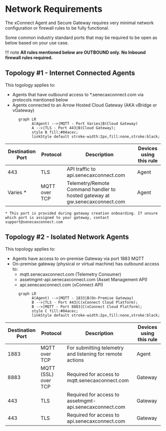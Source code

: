 # Network Requirements
The xConnect Agent and Secure Gateway requires very minimal network configuration or firewall rules to
be fully functional. 

Some common industry standard ports that may be required to be open as below based on your use case.

!!! note
    **All rules mentioned below are OUTBOUND only. No Inbound firewall rules required.**

## Topology #1 - Internet Connected Agents

This togology applies to:
- Agents that have outbound access to *.senecaxconnect.com via protocols mentioned below
- Agents connected to an Arrow Hosted Cloud Gateway (AKA vBridge or vGateway)
```mermaid
      graph LR
            A(Agent) -->|MQTT - Port Varies|B(Cloud Gateway)
            A -->|TLS - Port 443|B(Cloud Gateway);
            style B fill:#04acec;
            linkStyle default stroke-width:2px,fill:none,stroke:black;
```


| **Destination Port**    | **Protocol** | **Description**|**Devices using this rule**                |
|-------------------------|--------------|----------------|-------------------------------------------|
| 443| TLS | API traffic to api.senecaxconnect.com | Agent|
| Varies *| MQTT over TCP | Telemetry/Remote Command handler to hosted gateway at gw.senecaxconnect.com | Agent|

`* This port is provided during gateway creation onboarding. If unsure which port is assigned to your gateway, contact support@senecaxconnect.com`
## Topology #2 - Isolated Network Agents

This topology applies to:
- Agents have access to on-premise Gateway via port 1883 MQTT
- On-premise gateway (physical or virtual machine) has outbound access to:
  - mqtt.senecaxconnect.com (Telemetry Consumer)
  - assetmgmt-api.senecaxconnect.com (Asset Management API)
  - api.senecaxconnect.com (xConnect API)

```mermaid
      graph LR
            A(Agent) -->|MQTT - 1833|B(On-Premise Gateway)
            B -->|TLS - Port 443|C(xConnect Cloud Platform);
            B -->|MQTT - Port 8883|C(xConnect Cloud Platform);
            style C fill:#04acec;
            linkStyle default stroke-width:2px,fill:none,stroke:black;
```


| **Destination Port**    | **Protocol** | **Description**|**Devices using this rule**                |
|-------------------------|--------------|----------------|-------------------------------------------|
| 1883 | MQTT over TCP | For submitting telemetry and listening for remote actions  | Agent|
| 8883| MQTT (SSL) over TCP | Required for access to mqtt.senecaxconnect.com | Gateway|
| 443 | TLS | Required for access to assetmgmt-api.senecaxconnect.com | Gateway|
| 443 | TLS | Required for access to api.senecaxconnect.com | Gateway|



